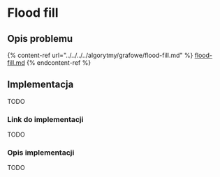 # Flood fill

## Opis problemu

{% content-ref url="../../../../algorytmy/grafowe/flood-fill.md" %}
[flood-fill.md](../../../../algorytmy/grafowe/flood-fill.md)
{% endcontent-ref %}

## Implementacja

TODO

### Link do implementacji

TODO

### Opis implementacji

TODO
